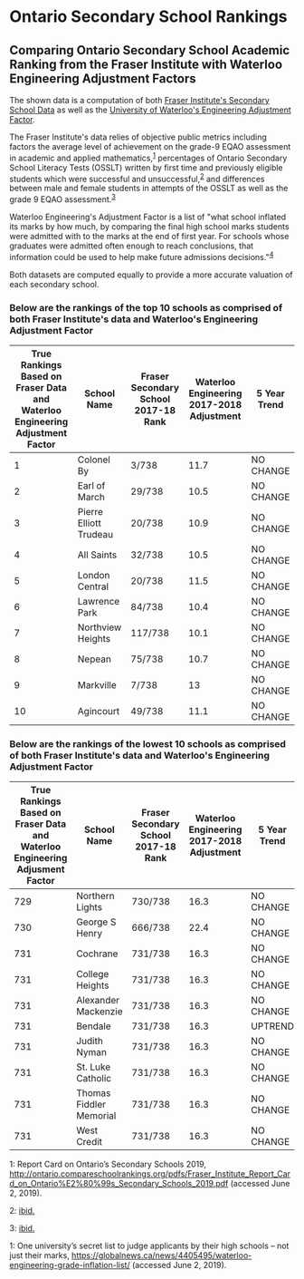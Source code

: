 # Ontario Secondary School Rankings
## Comparing Ontario Secondary School Academic Ranking from the Fraser Institute with Waterloo Engineering Adjustment Factors  

The shown data is a computation of both [Fraser Institute's Secondary School Data](http://ontario.compareschoolrankings.org/secondary/SchoolsByRankLocationName.aspx) as well as the [University of Waterloo's Engineering Adjustment Factor](https://globalnews.ca/news/4405495/waterloo-engineering-grade-inflation-list/).

The Fraser Institute's data relies of objective public metrics including factors the average level of achievement on the grade-9
EQAO assessment in academic and applied mathematics,<sup>[1](#myfootnote1)</sup> percentages of Ontario Secondary School Literacy Tests (OSSLT) written by first time and previously eligible students which were successful and unsuccessful,<sup>[2](#myfootnote2)</sup> and differences between male and female students in attempts of the OSSLT as well as the grade 9 EQAO assessment.<sup>[3](#myfootnote3)</sup>


Waterloo Engineering's Adjustment Factor is a list of "what school inflated its marks by how much, by comparing the final high school marks students were admitted with to the marks at the end of first year. For schools whose graduates were admitted often enough to reach conclusions, that information could be used to help make future admissions decisions."<sup>[4](#myfootnote4)</sup>

Both datasets are computed equally to provide a more accurate valuation of each secondary school.

### Below are the rankings of the top 10 schools as comprised of both Fraser Institute's data and Waterloo's Engineering Adjustment Factor


| True Rankings Based on Fraser Data and Waterloo Engineering Adjustment Factor | School Name            | Fraser Secondary School 2017-18 Rank | Waterloo Engineering 2017-2018 Adjustment | 5 Year Trend |
|------------------------------------------------------------------------------|------------------------|--------------------------------------|-------------------------------------------|--------------|
| 1                                                                            | Colonel By             | 3/738                                | 11.7                                      | NO CHANGE    |
| 2                                                                            | Earl of March          | 29/738                               | 10.5                                      | NO CHANGE    |
| 3                                                                            | Pierre Elliott Trudeau | 20/738                               | 10.9                                      | NO CHANGE    |
| 4                                                                            | All Saints             | 32/738                               | 10.5                                      | NO CHANGE    |
| 5                                                                            | London Central         | 20/738                               | 11.5                                      | NO CHANGE    |
| 6                                                                            | Lawrence Park          | 84/738                               | 10.4                                      | NO CHANGE    |
| 7                                                                            | Northview Heights      | 117/738                              | 10.1                                      | NO CHANGE    |
| 8                                                                            | Nepean                 | 75/738                               | 10.7                                      | NO CHANGE    |
| 9                                                                            | Markville              | 7/738                                | 13                                        | NO CHANGE    |
| 10                                                                           | Agincourt              | 49/738                               | 11.1                                      | NO CHANGE    |


### Below are the rankings of the lowest 10 schools as comprised of both Fraser Institute's data and Waterloo's Engineering Adjustment Factor

| True Rankings Based on Fraser Data and Waterloo Engineering Adjusment Factor | School Name             | Fraser Secondary School 2017-18 Rank | Waterloo Engineering 2017-2018 Adjustment | 5 Year Trend |
|------------------------------------------------------------------------------|-------------------------|--------------------------------------|-------------------------------------------|--------------|
| 729                                                                          | Northern Lights         | 730/738                              | 16.3                                      | NO CHANGE    |
| 730                                                                          | George S Henry          | 666/738                              | 22.4                                      | NO CHANGE    |
| 731                                                                          | Cochrane                | 731/738                              | 16.3                                      | NO CHANGE    |
| 731                                                                          | College Heights         | 731/738                              | 16.3                                      | NO CHANGE    |
| 731                                                                          | Alexander Mackenzie     | 731/738                              | 16.3                                      | NO CHANGE    |
| 731                                                                          | Bendale                 | 731/738                              | 16.3                                      | UPTREND      |
| 731                                                                          | Judith Nyman            | 731/738                              | 16.3                                      | NO CHANGE    |
| 731                                                                          | St. Luke Catholic       | 731/738                              | 16.3                                      | NO CHANGE    |
| 731                                                                          | Thomas Fiddler Memorial | 731/738                              | 16.3                                      | NO CHANGE    |
| 731                                                                          | West Credit             | 731/738                              | 16.3                                      | NO CHANGE    |

<a name="myfootnote1">1</a>: Report Card on Ontario’s Secondary Schools 2019, http://ontario.compareschoolrankings.org/pdfs/Fraser_Institute_Report_Card_on_Ontario%E2%80%99s_Secondary_Schools_2019.pdf (accessed June 2, 2019).

<a name="myfootnote2">2</a>: <a href="http://ontario.compareschoolrankings.org/pdfs/Fraser_Institute_Report_Card_on_Ontario%E2%80%99s_Secondary_Schools_2019.pdf">ibid.</a>

<a name="myfootnote3">3</a>: <a href="http://ontario.compareschoolrankings.org/pdfs/Fraser_Institute_Report_Card_on_Ontario%E2%80%99s_Secondary_Schools_2019.pdf">ibid.</a>

<a name="myfootnote1">1</a>: One university’s secret list to judge applicants by their high schools – not just their marks, https://globalnews.ca/news/4405495/waterloo-engineering-grade-inflation-list/ (accessed June 2, 2019).
